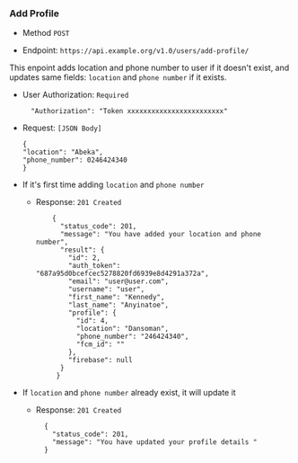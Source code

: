 
### Add Profile
- Method `POST`

- Endpoint: `https://api.example.org/v1.0/users/add-profile/`

This enpoint adds location and phone number to user if it doesn't exist, and updates same fields: ``location`` and  ``phone number`` if it exists.
  
  - User Authorization: ``Required`` 

          "Authorization": "Token xxxxxxxxxxxxxxxxxxxxxxxx"

  - Request: ``[JSON Body]``

        {
        "location": "Abeka",
        "phone_number": 0246424340
        }

- If it's first time adding ``location`` and ``phone number`` 

    - Response: ``201 Created``
      
              {
                "status_code": 201,
                "message": "You have added your location and phone number",
                "result": {
                  "id": 2,
                  "auth_token": "687a95d0bcefcec5278820fd6939e8d4291a372a",
                  "email": "user@user.com",
                  "username": "user",
                  "first_name": "Kennedy",
                  "last_name": "Anyinatoe",
                  "profile": {
                    "id": 4,
                    "location": "Dansoman",
                    "phone_number": "246424340",
                    "fcm_id": ""
                  },
                  "firebase": null
                }
               }


- If ``location`` and ``phone number`` already exist, it will update it

    - Response: ``201 Created``

            {
              "status_code": 201,
              "message": "You have updated your profile details "
            }
